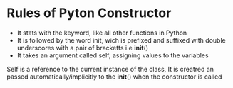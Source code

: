# Rules of Pyton Constructor

- It stats with the keyword, like all other functions in Python
- It is followed by the word init, wich is prefixed and suffixed with double underscores with a pair of bracketts i.e __init__()
- It takes an argument called self, assigning values to the variables

Self is a reference to the current instance of the class, It is creatred an passed automatically/implicitly to the __init__() when the constructor is called